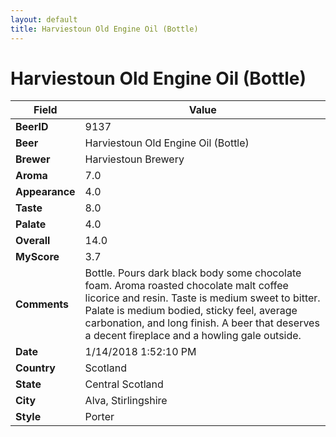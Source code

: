 ```yaml
---
layout: default
title: Harviestoun Old Engine Oil (Bottle)
---
```


# Harviestoun Old Engine Oil (Bottle)

| Field         | Value     |
|---------------|-----------|
| **BeerID** | 9137 |
| **Beer** | Harviestoun Old Engine Oil (Bottle) |
| **Brewer** | Harviestoun Brewery |
| **Aroma** | 7.0 |
| **Appearance** | 4.0 |
| **Taste** | 8.0 |
| **Palate** | 4.0 |
| **Overall** | 14.0 |
| **MyScore** | 3.7 |
| **Comments** | Bottle. Pours dark black body some chocolate foam. Aroma roasted chocolate malt coffee licorice and resin. Taste is medium sweet to bitter. Palate is medium bodied, sticky feel, average carbonation, and long finish. A beer that deserves a decent fireplace and a howling gale outside. |
| **Date** | 1/14/2018 1:52:10 PM |
| **Country** | Scotland |
| **State** | Central Scotland |
| **City** | Alva, Stirlingshire |
| **Style** | Porter |
